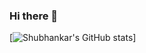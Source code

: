 ### Hi there 👋

[![Shubhankar's GitHub stats](https://github-readme-stats.vercel.app/api?username=koseii2122&show_icons=true&theme=radical)]


<!--
**koseii2122/koseii2122** is a ✨ _special_ ✨ repository because its `README.md` (this file) appears on your GitHub profile.

Here are some ideas to get you started:

- 🔭 I’m currently working on ...
- 🌱 I’m currently learning ...
- 👯 I’m looking to collaborate on ...
- 🤔 I’m looking for help with ...
- 💬 Ask me about ...
- 📫 How to reach me: ...
- 😄 Pronouns: ...
- ⚡ Fun fact: ...
-->
